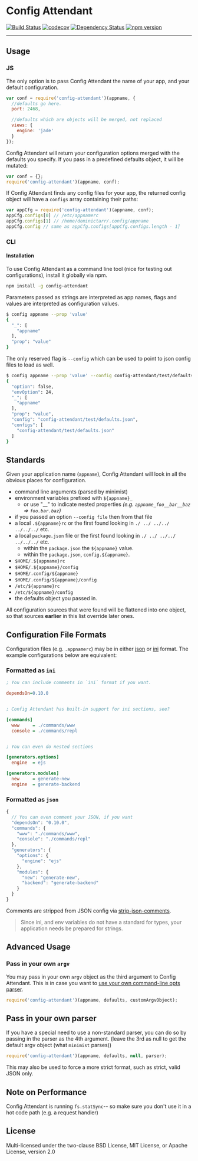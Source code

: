 # Config Attendant

[![Build Status](https://travis-ci.org/GarthDB/config-attendant.svg?branch=master)](https://travis-ci.org/GarthDB/config-attendant) [![codecov](https://codecov.io/gh/GarthDB/config-attendant/branch/master/graph/badge.svg)](https://codecov.io/gh/GarthDB/config-attendant) [![Dependency Status](https://david-dm.org/GarthDB/config-attendant.svg)](https://david-dm.org/GarthDB/config-attendant) [![npm version](https://badge.fury.io/js/config-attendant.svg)](https://badge.fury.io/js/config-attendant)

---

## Usage

### JS

The only option is to pass Config Attendant the name of your app, and your default configuration.

```js
var conf = require('config-attendant')(appname, {
  //defaults go here.
  port: 2468,

  //defaults which are objects will be merged, not replaced
  views: {
    engine: 'jade'
  }
});
```

Config Attendant will return your configuration options merged with the defaults you specify.
If you pass in a predefined defaults object, it will be mutated:

```js
var conf = {};
require('config-attendant')(appname, conf);
```

If Config Attendant finds any config files for your app, the returned config object will have
a `configs` array containing their paths:

```js
var appCfg = require('config-attendant')(appname, conf);
appCfg.configs[0] // /etc/appnamerc
appCfg.configs[1] // /home/dominictarr/.config/appname
appCfg.config // same as appCfg.configs[appCfg.configs.length - 1]
```

### CLI

#### Installation

To use Config Attendant as a command line tool (nice for testing out configurations), install it globally via npm.

```sh
npm install -g config-attendant
```

Parameters passed as strings are interpreted as app names, flags and values are interpreted as configuration values.

```sh
$ config appname --prop 'value'
{
  "_": [
    "appname"
  ],
  "prop": "value"
}
```

The only reserved flag is `--config` which can be used to point to json config files to load as well.

```sh
$ config appname --prop 'value' --config config-attendant/test/defaults.json
{
  "option": false,
  "envOption": 24,
  "_": [
    "appname"
  ],
  "prop": "value",
  "config": "config-attendant/test/defaults.json",
  "configs": [
    "config-attendant/test/defaults.json"
  ]
}
```

## Standards

Given your application name (`appname`), Config Attendant will look in all the obvious places for configuration.

  * command line arguments (parsed by minimist)
  * environment variables prefixed with `${appname}_`
    * or use "\_\_" to indicate nested properties
      _(e.g. `appname_foo__bar__baz` => `foo.bar.baz`)_
  * if you passed an option `--config file` then from that file
  * a local `.${appname}rc` or the first found looking in `./ ../ ../../ ../../../` etc.
  * a local `package.json` file or the first found looking in `./ ../ ../../ ../../../` etc.
    * within the `package.json` the `${appname}` value.
    * within the `package.json`, `config.${appname}`.
  * `$HOME/.${appname}rc`
  * `$HOME/.${appname}/config`
  * `$HOME/.config/${appname}`
  * `$HOME/.config/${appname}/config`
  * `/etc/${appname}rc`
  * `/etc/${appname}/config`
  * the defaults object you passed in.

All configuration sources that were found will be flattened into one object,
so that sources **earlier** in this list override later ones.

## Configuration File Formats

Configuration files (e.g. `.appnamerc`) may be in either [json](http://json.org/example) or [ini](http://en.wikipedia.org/wiki/INI_file) format. The example configurations below are equivalent:

### Formatted as `ini`

```ini
; You can include comments in `ini` format if you want.

dependsOn=0.10.0


; Config Attendant has built-in support for ini sections, see?

[commands]
  www     = ./commands/www
  console = ./commands/repl


; You can even do nested sections

[generators.options]
  engine  = ejs

[generators.modules]
  new     = generate-new
  engine  = generate-backend

```

### Formatted as `json`

```js
{
  // You can even comment your JSON, if you want
  "dependsOn": "0.10.0",
  "commands": {
    "www": "./commands/www",
    "console": "./commands/repl"
  },
  "generators": {
    "options": {
      "engine": "ejs"
    },
    "modules": {
      "new": "generate-new",
      "backend": "generate-backend"
    }
  }
}
```

Comments are stripped from JSON config via [strip-json-comments](https://github.com/sindresorhus/strip-json-comments).

> Since ini, and env variables do not have a standard for types, your application needs be prepared for strings.

## Advanced Usage

### Pass in your own `argv`

You may pass in your own `argv` object as the third argument to Config Attendant.  This is in case you want to [use your own command-line opts parser](https://github.com/dominictarr/rc/pull/12).

```js
require('config-attendant')(appname, defaults, customArgvObject);
```

## Pass in your own parser

If you have a special need to use a non-standard parser,
you can do so by passing in the parser as the 4th argument.
(leave the 3rd as null to get the default argv object (what `minimist` parses))

```js
require('config-attendant')(appname, defaults, null, parser);
```

This may also be used to force a more strict format,
such as strict, valid JSON only.

## Note on Performance

Config Attendant is running `fs.statSync`-- so make sure you don't use it in a hot code path (e.g. a request handler)

## License

Multi-licensed under the two-clause BSD License, MIT License, or Apache License, version 2.0
